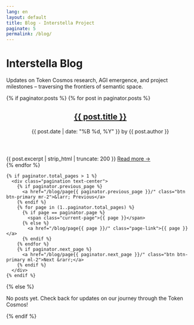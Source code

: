 ```yaml
---
lang: en
layout: default
title: Blog - Interstella Project
paginate: 5
permalink: /blog/
---
```


<div class="container">
  <h1 class="text-center mb-5">Interstella Blog</h1>
  <p class="lead text-center mb-5">Updates on Token Cosmos research, AGI emergence, and project milestones – traversing the frontiers of semantic space.</p>

  {% if paginator.posts %}
    {% for post in paginator.posts %}
      <article class="post mb-5">
        <header>
          <h2><a href="{{ post.url }}">{{ post.title }}</a></h2>
          <p class="post-meta">{{ post.date | date: "%B %d, %Y" }} by {{ post.author }}</p>
        </header>
        <div class="post-excerpt">
          {{ post.excerpt | strip_html | truncate: 200 }}
          <a href="{{ post.url }}">Read more &rarr;</a>
        </div>
      </article>
    {% endfor %}

    {% if paginator.total_pages > 1 %}
      <div class="pagination text-center">
        {% if paginator.previous_page %}
          <a href="/blog/page{{ paginator.previous_page }}/" class="btn btn-primary mr-2">&larr; Previous</a>
        {% endif %}
        {% for page in (1..paginator.total_pages) %}
          {% if page == paginator.page %}
            <span class="current-page">{{ page }}</span>
          {% else %}
            <a href="/blog/page{{ page }}/" class="page-link">{{ page }}</a>
          {% endif %}
        {% endfor %}
        {% if paginator.next_page %}
          <a href="/blog/page{{ paginator.next_page }}/" class="btn btn-primary ml-2">Next &rarr;</a>
        {% endif %}
      </div>
    {% endif %}
  {% else %}
    <p class="text-center">No posts yet. Check back for updates on our journey through the Token Cosmos!</p>
  {% endif %}
</div>
